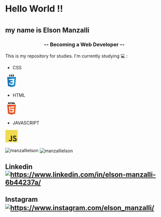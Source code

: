  <body>
 <h1 styleshhet="font-size: 100px;">Hello World !! <h1/>
  
 <h2>my name is Elson Manzalli</h2>
  
  
 <h3 align="center"> -- Becoming a Web Developer --</h3>
  
This is my repository for studies. I'm currently studying 	💻 :

*  CSS 
<p align="left"><img src="https://raw.githubusercontent.com/devicons/devicon/master/icons/css3/css3-original-wordmark.svg" alt="css3" width="40" height="40"/></p>
  
*  HTML 
<p align="left"><img src="https://raw.githubusercontent.com/devicons/devicon/master/icons/html5/html5-original-wordmark.svg" alt="html5" width="40" height="40"/></p>
  
*  JAVASCRIPT 
<p align="left"><img src="https://raw.githubusercontent.com/devicons/devicon/master/icons/javascript/javascript-original.svg" alt="javascript" width="40" height="40"/></p>
  


<p><img align="left" src="https://github-readme-stats.vercel.app/api/top-langs?username=manzallielson&show_icons=true&locale=en&layout=compact" alt="manzallielson" /></p>

<p>&nbsp;<img align="center" src="https://github-readme-stats.vercel.app/api?username=manzallielson&show_icons=true&locale=en" alt="manzallielson" /></p>

  <!-- <p align="left"> <a href="https://github.com/ryo-ma/github-profile-trophy"><img src="https://github-profile-trophy.vercel.app/?username=manzallielson" alt="manzallielson" /></a> </p> -->

  
<p align="left">
 <h2>Linkedin   <a href="https://www.linkedin.com/in/elson-manzalli-6b44237a/" target="_blank"><img align="center" src="https://raw.githubusercontent.com/rahuldkjain/github-profile-readme-generator/master/src/images/icons/Social/linked-in-alt.svg" alt="https://www.linkedin.com/in/elson-manzalli-6b44237a/" height="30" width="40" /></a></h2> 
 <h2>Instagram <a href="https://www.instagram.com/elson_manzalli/" target="_blank"><img align="center" src="https://raw.githubusercontent.com/rahuldkjain/github-profile-readme-generator/master/src/images/icons/Social/instagram.svg" alt="https://www.instagram.com/elson_manzalli/" height="30" width="40" /></a>
 </p> </h2 >
</body>
